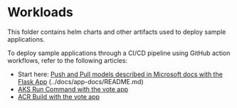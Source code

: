 # Workloads
This folder contains helm charts and other artifacts used to deploy sample applications.

To deploy sample applications through a CI/CD pipeline using GitHub action workflows, refer to the following articles:
* Start here: [Push and Pull models described in Microsoft docs with the Flask App](../docs/app-docs/README.md) (../docs/app-docs/README.md)
* [AKS Run Command with the vote app](../docs/app-docs/other-app-deploy-scenarios/app-azurevote-helmruncmd.md)
* [ACR Build with the vote app](../docs/app-docs/other-app-deploy-scenarios/app-azurevote-acrbuild.md)